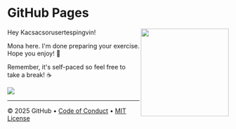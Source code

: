 # GitHub Pages

<img src="https://octodex.github.com/images/Professortocat_v2.png" align="right" height="200px" />

Hey Kacsacsorusertespingvin!

Mona here. I'm done preparing your exercise. Hope you enjoy! 💚

Remember, it's self-paced so feel free to take a break! ☕️

[![](https://img.shields.io/badge/Go%20to%20Exercise-%E2%86%92-1f883d?style=for-the-badge&logo=github&labelColor=197935)](https://github.com/Kacsacsorusertespingvin/K-d-az-ajt-k-bez-r-s-hoz/issues/1)

---

&copy; 2025 GitHub &bull; [Code of Conduct](https://www.contributor-covenant.org/version/2/1/code_of_conduct/code_of_conduct.md) &bull; [MIT License](https://gh.io/mit)

